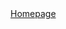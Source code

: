 <!DOCTYPE html>

  <html>
    <head>
      <title> All About Vehicles </title>
      <link rel="stylesheet" href="stylesheets.css">
  </head>
  <body>
    <div class="navigationbar">
    <a href="https://aatech0125.github.io/Website/README.md/aboutme.html">Homepage</a>
